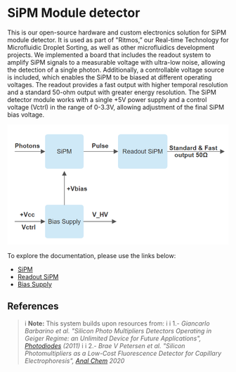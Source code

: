 
# SiPM Module detector

This is our open-source hardware and custom electronics solution for SiPM module detector. It is used as part of "Ritmos,” our Real-time Technology for Microfluidic Droplet Sorting, as well as other microfluidics development projects. We implemented a board that includes the readout system to amplify SiPM signals to a measurable voltage with ultra-low noise, allowing the detection of a single photon. Additionally, a controllable voltage source is included, which enables the SiPM to be biased at different operating voltages. The readout provides a fast output with higher temporal resolution and a standard 50-ohm output with greater energy resolution. The SiPM detector module works with a single +5V power supply and a control voltage (Vctrl) in the range of 0-3.3V, allowing adjustment of the final SiPM bias voltage.


![](images/module.png)

To explore the documentation, please use the links below:

- [SiPM](testpage7.md)
- [Readout SiPM](testpage1.md)
- [Bias Supply](testpage5.md)
 

## References

>i **Note:** This system builds upon resources from:
>i 
>i 1.- *Giancarlo Barbarino et al. "Silicon Photo Multipliers Detectors Operating in Geiger Regime: an Unlimited Device for Future Applications", [Photodiodes](https://www.intechopen.com/chapters/17225) (2011)*
>i
>i 2.- *Brae V Petersen et al. "Silicon Photomultipliers as a Low-Cost Fluorescence Detector for Capillary Electrophoresis", [Anal Chem](https://pmc.ncbi.nlm.nih.gov/articles/PMC7728455/#SD1) 2020*
